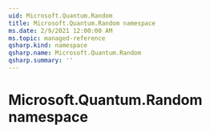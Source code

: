 ```yaml
---
uid: Microsoft.Quantum.Random
title: Microsoft.Quantum.Random namespace
ms.date: 2/9/2021 12:00:00 AM
ms.topic: managed-reference
qsharp.kind: namespace
qsharp.name: Microsoft.Quantum.Random
qsharp.summary: ''
---
```


# Microsoft.Quantum.Random namespace



